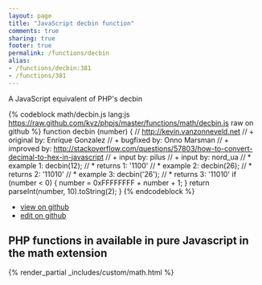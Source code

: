 ```yaml
---
layout: page
title: "JavaScript decbin function"
comments: true
sharing: true
footer: true
permalink: /functions/decbin
alias:
- /functions/decbin:381
- /functions/381
---
```

<!-- Generated by Rakefile:build -->
A JavaScript equivalent of PHP's decbin

{% codeblock math/decbin.js lang:js https://raw.github.com/kvz/phpjs/master/functions/math/decbin.js raw on github %}
function decbin (number) {
    // http://kevin.vanzonneveld.net
    // +   original by: Enrique Gonzalez
    // +   bugfixed by: Onno Marsman
    // +   improved by: http://stackoverflow.com/questions/57803/how-to-convert-decimal-to-hex-in-javascript
    // +   input by: pilus
    // +   input by: nord_ua
    // *     example 1: decbin(12);
    // *     returns 1: '1100'
    // *     example 2: decbin(26);
    // *     returns 2: '11010'
    // *     example 3: decbin('26');
    // *     returns 3: '11010'
    if (number < 0) {
        number = 0xFFFFFFFF + number + 1;
    }
    return parseInt(number, 10).toString(2);
}
{% endcodeblock %}

 - [view on github](https://github.com/kvz/phpjs/blob/master/functions/math/decbin.js)
 - [edit on github](https://github.com/kvz/phpjs/edit/master/functions/math/decbin.js)

## PHP functions in available in pure Javascript in the math extension
{% render_partial _includes/custom/math.html %}
